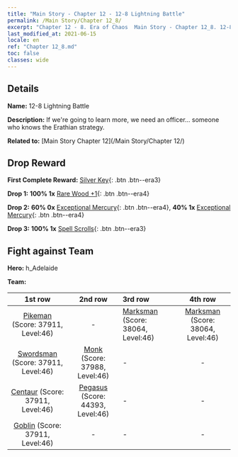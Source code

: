 ```yaml
---
title: "Main Story - Chapter 12 - 12-8 Lightning Battle"
permalink: /Main Story/Chapter 12_8/
excerpt: "Chapter 12 - 8. Era of Chaos  Main Story - Chapter 12_8. 12-8 Lightning Battle"
last_modified_at: 2021-06-15
locale: en
ref: "Chapter 12_8.md"
toc: false
classes: wide
---
```


## Details

 **Name:** 12-8 Lightning Battle

 **Description:** If we're going to learn more, we need an officer... someone who knows the Erathian strategy. 

 **Related to:** [Main Story Chapter 12](/Main Story/Chapter 12/)

## Drop Reward

 **First Complete Reward:** [Silver Key](/Items/con_693/){: .btn .btn--era3}

 **Drop 1:** **100% 1x** [Rare Wood +1](/Items/mat_41/){: .btn .btn--era4}

 **Drop 2:** **60% 0x** [Exceptional Mercury](/Items/mat_35/){: .btn .btn--era4}, **40% 1x** [Exceptional Mercury](/Items/mat_35/){: .btn .btn--era4}

 **Drop 3:** **100% 1x** [Spell Scrolls](/Items/con_694/){: .btn .btn--era3}


## Fight against Team
 **Hero:** h_Adelaide

 **Team:**


  | 1st row | 2nd row | 3rd row | 4th row |
  |:----:|:----:|:----|:----:|
  | [Pikeman](/units/Pikeman/) (Score: 37911, Level:46)  | - | [Marksman](/units/Marksman/) (Score: 38064, Level:46)  | [Marksman](/units/Marksman/) (Score: 38064, Level:46)  |
  | [Swordsman](/units/Swordsman/) (Score: 37911, Level:46)  | [Monk](/units/Monk/) (Score: 37988, Level:46)  | - | - |
  | [Centaur](/units/Centaur/) (Score: 37911, Level:46)  | [Pegasus](/units/Pegasus/) (Score: 44393, Level:46)  | - | - |
  | [Goblin](/units/Goblin/) (Score: 37911, Level:46)  | - | - | - |


